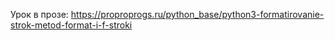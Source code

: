 Урок в прозе: https://proproprogs.ru/python_base/python3-formatirovanie-strok-metod-format-i-f-stroki